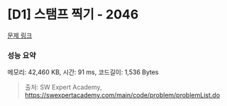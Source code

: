 # [D1] 스탬프 찍기 - 2046 

[문제 링크](https://swexpertacademy.com/main/code/problem/problemDetail.do?contestProbId=AV5QKdT6AyYDFAUq) 

### 성능 요약

메모리: 42,460 KB, 시간: 91 ms, 코드길이: 1,536 Bytes



> 출처: SW Expert Academy, https://swexpertacademy.com/main/code/problem/problemList.do